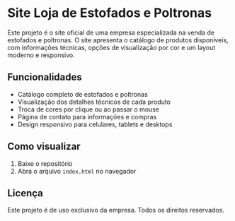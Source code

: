 # Site Loja de Estofados e Poltronas

Este projeto é o site oficial de uma empresa especializada na venda de estofados e poltronas. O site apresenta o catálogo de produtos disponíveis, com informações técnicas, opções de visualização por cor e um layout moderno e responsivo.

## Funcionalidades

- Catálogo completo de estofados e poltronas
- Visualização dos detalhes técnicos de cada produto
- Troca de cores por clique ou ao passar o mouse
- Página de contato para informações e compras
- Design responsivo para celulares, tablets e desktops

## Como visualizar

1. Baixe o repositório
2. Abra o arquivo `index.html` no navegador

## Licença

Este projeto é de uso exclusivo da empresa. Todos os direitos reservados.

